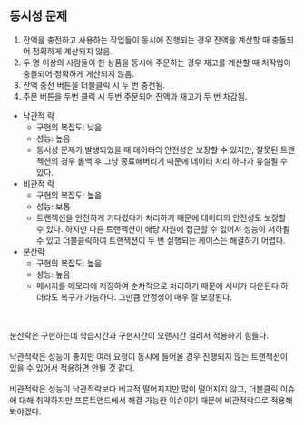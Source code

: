 ## 동시성 문제

1. 잔액을 충전하고 사용하는 작업들이 동시에 진행되는 경우 잔액을 계산할 때 충돌되어 정확하게 계산되지 않음.
2. 두 명 이상의 사람들이 한 상품을 동시에 주문하는 경우 재고를 계산할 때 처작업이 충돌되어 정확하게 게산되지 않음.
3. 잔액 충전 버튼을 더블클릭 시 두 번 충전됨.
4. 주문 버튼을 두번 클릭 시 두번 주문되어 잔액과 재고가 두 번 차감됨.

 - 낙관적 락
   - 구현의 복잡도: 낮음
   - 성능: 높음
   - 동시성 문제가 발생되었을 때 데이터의 안전성은 보장할 수 있지만, 잘못된 트랜젝션의 경우 롤백 후 그냥 종료해버리기 때문에 데이터 처리 하나가 유실될 수 있다. 
 - 비관적 락
   - 구현의 복잡도: 높음
   - 성능: 보통
   - 트랜젝션을 안전하게 기다렸다가 처리하기 때문에 데이터의 안전성도 보장할 수 있다. 하지만 다른 트랜젝션이 해당 자원에 접근할 수 없어서 성능이 저하될 수 있고 더블클릭하여 트랜잭션이 두 번 실행되는 케이스는 해결하기 어렵다. 
 - 분산락
   - 구현의 복잡도: 높음
   - 성능: 높음
   - 메시지를 메모리에 저장하여 순차적으로 처리하기 때문에 서버가 다운된다 하더라도 복구가 가능하다. 그만큼 안정성이 매우 잘 보장된다. 



<br/><br/>
분산락은 구현하는데 학습시간과 구현시간이 오랜시간 걸려서 적용하기 힘들다.
<br/><br/>
낙관적락은 성능이 좋지만 여러 요청이 동시에 들어올 경우 진행되지 않는 트랜젝션이 있을 수 있어서 적용하면 안될 것 같다.
<br/><br/>
비관적락은 성능이 낙관적락보다 비교적 떨어지지만 많이 떨어지지 않고, 더블클릭 이슈에 대해 취약하지만 프론트앤드에서 해결 가능한 이슈이기 때문에 비관적락으로 적용해봐야겠다.

 
